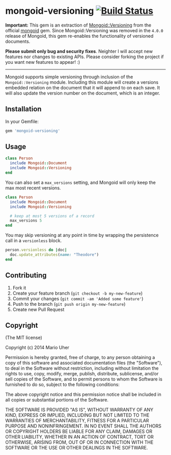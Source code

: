 # mongoid-versioning [![Build Status](https://travis-ci.org/haihappen/mongoid-versioning.png)](https://travis-ci.org/haihappen/mongoid-versioning)

**Important:** This gem is an extraction of [Mongoid::Versioning](http://mongoid.org/en/mongoid/v3/extras.html#versioning) from the official [mongoid](http://mongoid.org) gem.
Since Mongoid::Versioning was removed in the `4.0.0` release of Mongoid, this gem re-enables the functionality of versioned documents.

**Please submit only bug and security fixes**. Neighter I will accept new features nor changes to existing APIs. Please consider forking the project if you want new features to appear! :)

---

Mongoid supports simple versioning through inclusion of the `Mongoid::Versioning` module. Including this module will create a versions embedded relation on the document that it will append to on each save. It will also update the version number on the document, which is an integer.

## Installation

In your Gemfile:

```ruby
gem 'mongoid-versioning'
```

## Usage

```ruby
class Person
  include Mongoid::Document
  include Mongoid::Versioning
end
```

You can also set a `max_versions` setting, and Mongoid will only keep the max most recent versions.

```ruby
class Person
  include Mongoid::Document
  include Mongoid::Versioning

  # keep at most 5 versions of a record
  max_versions 5
end
```

You may skip versioning at any point in time by wrapping the persistence call in a `versionless` block.

```ruby
person.versionless do |doc|
  doc.update_attributes(name: "Theodore")
end
```

## Contributing

1. Fork it
2. Create your feature branch (`git checkout -b my-new-feature`)
3. Commit your changes (`git commit -am 'Added some feature'`)
4. Push to the branch (`git push origin my-new-feature`)
5. Create new Pull Request

## Copyright

(The MIT license)

Copyright (c) 2014 Mario Uher

Permission is hereby granted, free of charge, to any person obtaining
a copy of this software and associated documentation files (the
"Software"), to deal in the Software without restriction, including
without limitation the rights to use, copy, modify, merge, publish,
distribute, sublicense, and/or sell copies of the Software, and to
permit persons to whom the Software is furnished to do so, subject to
the following conditions:

The above copyright notice and this permission notice shall be
included in all copies or substantial portions of the Software.

THE SOFTWARE IS PROVIDED "AS IS", WITHOUT WARRANTY OF ANY KIND,
EXPRESS OR IMPLIED, INCLUDING BUT NOT LIMITED TO THE WARRANTIES OF
MERCHANTABILITY, FITNESS FOR A PARTICULAR PURPOSE AND
NONINFRINGEMENT. IN NO EVENT SHALL THE AUTHORS OR COPYRIGHT HOLDERS BE
LIABLE FOR ANY CLAIM, DAMAGES OR OTHER LIABILITY, WHETHER IN AN ACTION
OF CONTRACT, TORT OR OTHERWISE, ARISING FROM, OUT OF OR IN CONNECTION
WITH THE SOFTWARE OR THE USE OR OTHER DEALINGS IN THE SOFTWARE.
